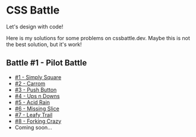 # CSS Battle

Let's design with code! 

Here is my solutions for some problems on cssbattle.dev. Maybe this is not the best solution, but it's work!

## Battle #1 - Pilot Battle
- [#1 - Simply Square](./solutions/1-pilot-battle/1-simply-square.md)
- [#2 - Carrom](./solutions/1-pilot-battle/2-carrom.md)
- [#3 - Push Button](./solutions/1-pilot-battle/3-push-button.md)
- [#4 - Ups n Downs](./solutions/1-pilot-battle/4-ups-n-downs.md)
- [#5 - Acid Rain](./solutions/1-pilot-battle/5-acid-rain.md)
- [#6 - Missing Slice](./solutions/1-pilot-battle/6-missing-slice.md)
- [#7 - Leafy Trail](./solutions/1-pilot-battle/7-leafy-trail.md)
- [#8 - Forking Crazy](./solutions/1-pilot-battle/8-forking-crazy.md)
- Coming soon...
